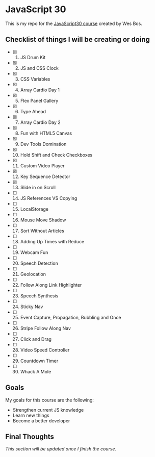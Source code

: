 # JavaScript 30

This is my repo for the [JavaScript30 course](https://javascript30.com/ "Wes Bos' JavaScript30 course") created by Wes Bos.

## Checklist of things I will be creating or doing

* [x] 1. JS Drum Kit
* [x] 2. JS and CSS Clock
* [x] 3. CSS Variables
* [x] 4. Array Cardio Day 1
* [x] 5. Flex Panel Gallery
* [x] 6. Type Ahead
* [x] 7. Array Cardio Day 2
* [x] 8. Fun with HTML5 Canvas
* [x] 9. Dev Tools Domination
* [x] 10. Hold Shift and Check Checkboxes
* [x] 11. Custom Video Player
* [x] 12. Key Sequence Detector
* [x] 13. Slide in on Scroll
* [ ] 14. JS References VS Copying
* [ ] 15. LocalStorage
* [ ] 16. Mouse Move Shadow
* [ ] 17. Sort Without Articles
* [ ] 18. Adding Up Times with Reduce
* [ ] 19. Webcam Fun
* [ ] 20. Speech Detection
* [ ] 21. Geolocation
* [ ] 22. Follow Along Link Highlighter
* [ ] 23. Speech Synthesis
* [ ] 24. Sticky Nav
* [ ] 25. Event Capture, Propagation, Bubbling and Once
* [ ] 26. Stripe Follow Along Nav
* [ ] 27. Click and Drag
* [ ] 28. Video Speed Controller
* [ ] 29. Countdown Timer
* [ ] 30. Whack A Mole

## Goals

My goals for this course are the following:

* Strengthen current JS knowledge
* Learn new things
* Become a better developer

## Final Thoughts

_This section will be updated once I finish the course._